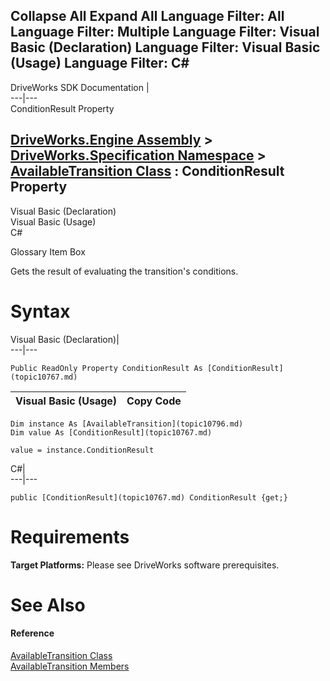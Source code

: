Collapse All Expand All Language Filter: All  Language Filter: Multiple  Language Filter: Visual Basic (Declaration) Language Filter: Visual Basic (Usage) Language Filter: C#  
---  
DriveWorks SDK Documentation  |   
---|---  
ConditionResult Property   
  
[DriveWorks.Engine Assembly](topic2156.md) > [DriveWorks.Specification Namespace](topic10764.md) > [AvailableTransition Class](topic10796.md) : ConditionResult Property  
---  
  
Visual Basic (Declaration)    
Visual Basic (Usage)    
C# 

Glossary Item Box

Gets the result of evaluating the transition's conditions. 

# Syntax

Visual Basic (Declaration)|   
---|---  
      
    
    Public ReadOnly Property ConditionResult As [ConditionResult](topic10767.md)  
  
Visual Basic (Usage)| Copy Code  
---|---  
      
    
    Dim instance As [AvailableTransition](topic10796.md)
    Dim value As [ConditionResult](topic10767.md)
     
    value = instance.ConditionResult  
  
C#|   
---|---  
      
    
    public [ConditionResult](topic10767.md) ConditionResult {get;}  
  
# Requirements

**Target Platforms:** Please see DriveWorks software prerequisites.

# See Also

#### Reference

[AvailableTransition Class](topic10796.md)   
[AvailableTransition Members](topic10797.md)


